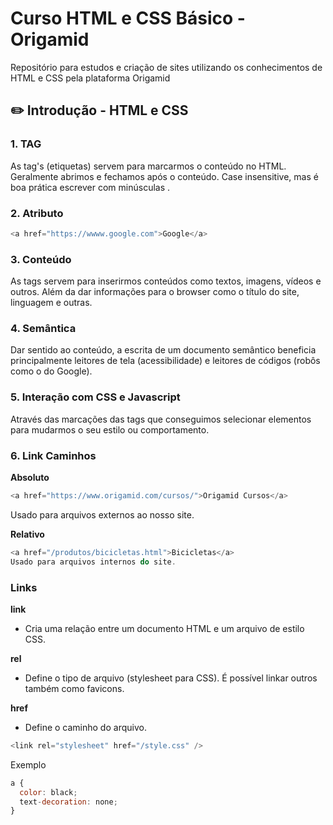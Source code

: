 # Curso HTML e CSS Básico - Origamid
Repositório para estudos e criação de sites utilizando os conhecimentos de HTML e CSS pela plataforma Origamid

## :pencil2: Introdução - HTML e CSS

### 1. TAG
As tag's (etiquetas) servem para marcarmos o conteúdo no HTML. Geralmente abrimos <a> e fechamos </a> após o conteúdo. Case insensitive, mas é boa prática escrever com minúsculas <html>.

### 2. Atributo

```js
<a href="https://wwww.google.com">Google</a>
```

### 3. Conteúdo

As tags servem para inserirmos conteúdos como textos, imagens, vídeos e outros. Além da dar informações para o browser como o título do site, linguagem e outras.

### 4. Semântica

Dar sentido ao conteúdo, a escrita de um documento semântico beneficia principalmente leitores de tela (acessibilidade) e leitores de códigos (robôs como o do Google).

### 5. Interação com CSS e Javascript

Através das marcações das tags que conseguimos selecionar elementos para mudarmos o seu estilo ou comportamento.

### 6. Link Caminhos

**Absoluto**

```js
<a href="https://www.origamid.com/cursos/">Origamid Cursos</a>
```

Usado para arquivos externos ao nosso site.

**Relativo**
```js
<a href="/produtos/bicicletas.html">Bicicletas</a>
Usado para arquivos internos do site.
```

### Links

**link**

- Cria uma relação entre um documento HTML e um arquivo de estilo CSS.

**rel**

- Define o tipo de arquivo (stylesheet para CSS). É possível linkar outros também como favicons.

**href**

- Define o caminho do arquivo.

```js
<link rel="stylesheet" href="/style.css" />
```

Exemplo

```js
a {
  color: black;
  text-decoration: none;
}
```

<!-- bloco css | propriedade | valor>

